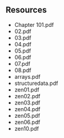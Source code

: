 ## Resources

* Chapter 101.pdf
* 02.pdf
* 03.pdf
* 04.pdf
* 05.pdf
* 06.pdf
* 07.pdf
* 08.pdf
* arrays.pdf
* structuredata.pdf
* zen01.pdf
* zen02.pdf
* zen03.pdf
* zen04.pdf
* zen05.pdf
* zen06.pdf
* zen10.pdf

